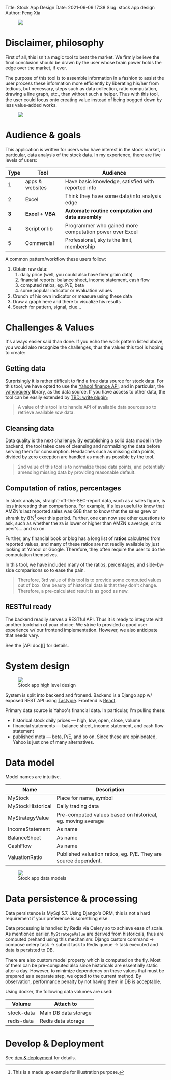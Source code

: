 Title: Stock App Design
Date: 2021-09-09 17:38
Slug: stock app design
Author: Feng Xia

<figure class="col s12">
  <img src="images/stock-detail.png"/>
</figure>

# Disclaimer, philosophy

First of all, this isn't a magic tool to beat the market. We firmly
believe the final conclusion should be drawn by the user whose brain
power holds the edge over the market, if ever.

The purpose of this tool is to assemble information in a fashion to
assist the user process these information more efficiently by
liberating his/her from tedious, but necessary, steps such as data
collection, ratio computation, drawing a line graph, etc., than
without such a helper. Thus with this tool, the user could focus onto
creating value instead of being bogged down by less value-added works.

<figure class="col l6 m6 s12">
    <img src="https://imgs.xkcd.com/comics/efficiency_2x.png" />
</figure>

# Audience & goals

This application is written for users who have interest in the
stock market, in particular, data analysis of the stock data. In my
experience, there are five levels of users:

| Type  | Tool            | Audience                                                |
|-------|-----------------|---------------------------------------------------------|
| 1     | apps & websites | Have basic knowledge, satisfied with reported info      |
| 2     | Excel           | Think they have some data/info analysis edge            |
| **3** | **Excel + VBA** | **Automate routine computation and data assembly**      |
| 4     | Script or lib   | Programmer who gained more computation power over Excel |
| 5     | Commercial      | Professional, sky is the limit, membership              |


A common pattern/workflow these users follow:

1. Obtain raw data:
   1. daily price (well, you could also have finer grain data)
   2. financial reports: balance sheet, income statement, cash flow
   3. computed ratios, eg. P/E, beta
   4. some popular indicator or evaluation values
2. Crunch of his own indicator or measure using these data
3. Draw a graph here and there to visualize his results
4. Search for pattern, signal, clue...

# Challenges & Values

It's always easier said than done. If you echo the work pattern listed
above, you would also recognize the challenges, thus the values this
tool is hoping to create:

## Getting data

Surprisingly it is rather difficult to find a free data source for
stock data. For this tool, we have opted to use the [Yahoo! finance
API][1], and in particular, the [yahooquery][7] library, as the data
source. If you have access to other data, the tool can be easily
extended by [TBD: write plugin]();

> A value of this tool is to handle API of available data
> sources so to retrieve available _raw_ data.
>

## Cleansing data

Data quality is the next challenge. By establishing a solid data model
in the backend, the tool takes care of cleansing and normalizing the
data before serving them for consumption. Headaches such as missing
data points, divided by zero exception are handled as much as
possible by the tool.

> 2nd value of this tool is to normalize these data points, and
> potentially amending missing data by providing reasonable default.
>

## Computation of ratios, percentages

In stock analysis, straight-off-the-SEC-report data, such as a sales
figure, is less interesting than comparisons. For example, it's less
useful to know that AMZN's last reported sales was 68B than to know
that the sales grew or shrank by 8%[^2] over this period. Further, one
can now see other questions to ask, such as whether the `8%` is lower
or higher than AMZN's average, or its peer's... and so on.

Further, any financial book or blog has a long list of **ratios**
calculated from reported values, and many of these ratios are not
readily available by just looking at Yahoo! or Google. Therefore, they
often require the user to do the computation themselves.

In this tool, we have included many of the ratios, percentages, and
side-by-side comparisons so to ease the pain.

> Therefore, 3rd value of this tool is to provide some computed values
> out of box. One beauty of historical data is that they don't
> change. Therefore, a pre-calculated result is as good as new.
>

## RESTful ready

The backend readily serves a RESTful API. Thus it is ready to
integrate with another toolchain of your choice. We strive to provided
a good user experience w/ our frontend implementation. However, we
also anticipate that needs vary.

See the [API doc][] for details.

# System design

<figure class="col s12 center">
  <img src="images/high%20level%20design.png"/>
  <figcaption>Stock app high level design</figcaption>
</figure>

System is split into backend and fronend. Backend is a Django app w/
exposed REST API using [Tastypie][2]. Frontend is [React][3].

Primary data source is Yahoo's financial data. In particular, I'm pulling these:

- historical stock daily prices &mdash; high, low, open, close, volume
- financial statements &mdash; balance sheet, income statement, and cash flow statement
- published meta &mdash; beta, P/E, and so on. Since these are
  opinionated, Yahoo is just one of many alternatives.


# Data model

Model names are intuitive.

| Name              | Description                                                     |
|-------------------|-----------------------------------------------------------------|
| MyStock           | Place for name, symbol                                          |
| MyStockHistorical | Daily trading data                                              |
| MyStrategyValue   | Pre-computed values based on historical, eg. moving average     |
| IncomeStatement   | As name                                                         |
| BalanceSheet      | As name                                                         |
| CashFlow          | As name                                                         |
| ValuationRatio    | Published valuation ratios, eg. P/E. They are source dependent. |

<figure class="col s12">
  <img src="images/stock.png"/>
  <figcaption>Stock app data models</figcaption>
</figure>

# Data persistence & processing

Data persistence is MySql 5.7. Using Django's ORM, this is not a hard
requirement if your preference is something else.

Data processing is handled by Redis via Celery so to achieve ease of
scale. As mentioned earlier, `MyStrategeValue` are derived from
historicals, thus are computed prehand using this mechanism: Django
custom command &rarr; compose celery task &rarr; submit task to Redis
queue &rarr; task executed and data is persisted to DB.

There are also custom model property which is computed on the
fly. Most of them can be pre-computed also since historicals are
essentially static after a day. However, to minimize dependency on
these values that must be prepared as a separate step, we opted to the
current method. By observation, performance penalty by not having them
in DB is acceptable.

Using docker, the following data volumes are used:

| Volume     | Attach to            |
|------------|----------------------|
| stock-data | Main DB data storage |
| redis-data | Redis data storage   |


# Develop & Deployment

See [dev & deployment][6] for details.

[1]: https://finance.yahoo.com/quotes/API,Documentation/view/v1/
[2]: https://django-tastypie.readthedocs.io/en/latest/
[3]: https://reactjs.org/
[4]: https://yahooquery.dpguthrie.com/
[5]: https://github.com/fengxia41103/stock
[6]: {filename}/dev%20and%20deployment.md
[7]: https://github.com/dpguthrie/yahooquery/

[^1]: Some source provide indicators such as MACD. Most, however, only
    provide raw/reported data such as sales of an Income Statement. My
    goal, therefore, is to follow the conventional train of thought by
    converting these values into percentage, and some period-to-period
    change rate, and so on, which I found myself doing a lot whenever
    I receive an Excel full of numbers.

[^2]: This is a made up example for illustration purpose.
